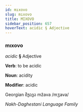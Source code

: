 ```yaml
---
id: mıxovo
slug: mıxovo
title: MIXOVO
sidebar_position: 657
hoverText: acidic § Adjective
---
```


### mıxovo

*acidic* **§** Adjective

**Verb**: to be acidic

**Noun**: acidity

**Modifier**: acidic

Georgian მჟავა mžava /mʒava/

*Nakh-Daghestani Language Family*